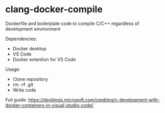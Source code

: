 # clang-docker-compile
Dockerfile and boilerplate code to compile C/C++ regardless of development environment

Dependencies:
* Docker desktop 
* VS Code
* Docker extention for VS Code


Usage:
* Clone repository
* rm -rf .git
* Write code

Full guide: https://devblogs.microsoft.com/cppblog/c-development-with-docker-containers-in-visual-studio-code/
